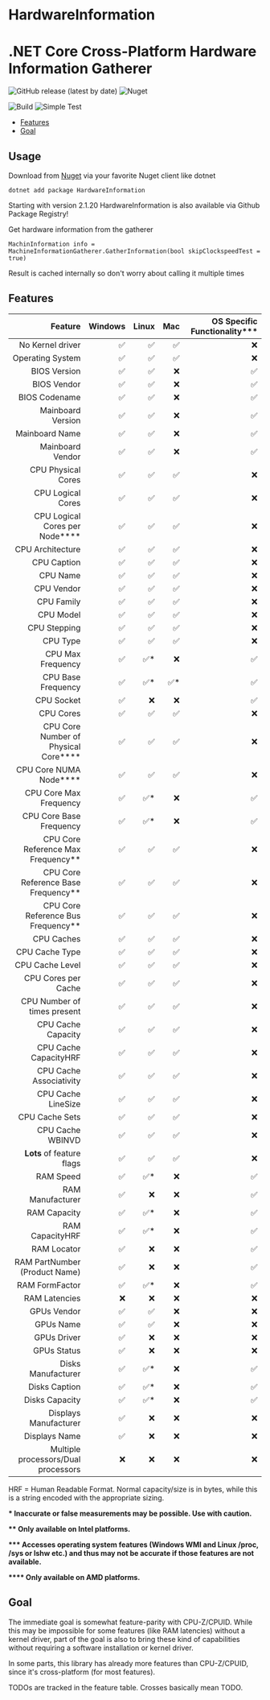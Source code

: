 # HardwareInformation
.NET Core Cross-Platform Hardware Information Gatherer
================

![GitHub release (latest by date)](https://img.shields.io/github/v/release/L3tum/HardwareInformation?style=flat-square)
![Nuget](https://img.shields.io/nuget/v/HardwareInformation?style=flat-square)

![Build](https://github.com/L3tum/HardwareInformation/workflows/.NET%20Core%20CI/badge.svg?style=flat-square)
![Simple Test](https://github.com/L3tum/HardwareInformation/workflows/.NET%20Core%20Simple%20Test/badge.svg?style=flat-square)

  - [Features](#features)
  - [Goal](#goal)
  
## Usage

Download from [Nuget](https://www.nuget.org/packages/HardwareInformation/) via your favorite Nuget client like dotnet

`dotnet add package HardwareInformation`

Starting with version 2.1.20 HardwareInformation is also available via Github Package Registry!

Get hardware information from the gatherer

`MachinInformation info = MachineInformationGatherer.GatherInformation(bool skipClockspeedTest = true)`

Result is cached internally so don't worry about calling it multiple times

## Features

| Feature| Windows | Linux | Mac | OS Specific Functionality***
| ----: | ---: |  ----: | ---: | ---: |
| No Kernel driver |  :white_check_mark:  | :white_check_mark: | :white_check_mark: | :x:
| Operating System |  :white_check_mark:  | :white_check_mark: | :white_check_mark: | :x:
| BIOS Version |  :white_check_mark: | :white_check_mark: | :x: | :white_check_mark:
| BIOS Vendor | :white_check_mark: | :white_check_mark: | :x: | :white_check_mark:
| BIOS Codename | :white_check_mark: | :white_check_mark: | :x: | :white_check_mark:
| Mainboard Version | :white_check_mark: | :white_check_mark: | :x: | :white_check_mark:
| Mainboard Name | :white_check_mark: | :white_check_mark: | :x: | :white_check_mark:
| Mainboard Vendor | :white_check_mark: | :white_check_mark: | :x: | :white_check_mark:
| CPU Physical Cores | :white_check_mark: | :white_check_mark: | :white_check_mark: | :x:
| CPU Logical Cores | :white_check_mark: | :white_check_mark: | :white_check_mark: | :x:
| CPU Logical Cores per Node**** | :white_check_mark: | :white_check_mark: | :white_check_mark: | :x:
| CPU Architecture | :white_check_mark: | :white_check_mark: | :white_check_mark: | :x:
| CPU Caption | :white_check_mark: | :white_check_mark: | :white_check_mark: | :x:
| CPU Name | :white_check_mark: | :white_check_mark: | :white_check_mark: | :x:
| CPU Vendor | :white_check_mark: | :white_check_mark: | :white_check_mark: | :x:
| CPU Family | :white_check_mark: | :white_check_mark: | :white_check_mark: | :x:
| CPU Model | :white_check_mark: | :white_check_mark: | :white_check_mark: | :x:
| CPU Stepping | :white_check_mark: | :white_check_mark: | :white_check_mark: | :x:
| CPU Type | :white_check_mark: | :white_check_mark: | :white_check_mark: | :x:
| CPU Max Frequency | :white_check_mark: | :white_check_mark:* | :x: | :white_check_mark:
| CPU Base Frequency | :white_check_mark: | :white_check_mark:* | :white_check_mark:* | :white_check_mark:
| CPU Socket | :white_check_mark: | :x: | :x: | :white_check_mark:
| CPU Cores | :white_check_mark: | :white_check_mark: | :white_check_mark: | :x:
| CPU Core Number of Physical Core**** | :white_check_mark: | :white_check_mark: | :white_check_mark: | :x:
| CPU Core NUMA Node**** | :white_check_mark: | :white_check_mark: | :white_check_mark: | :x:
| CPU Core Max Frequency | :white_check_mark: | :white_check_mark:* | :x: | :white_check_mark:
| CPU Core Base Frequency | :white_check_mark: | :white_check_mark:* | :x: | :white_check_mark:
| CPU Core Reference Max Frequency** | :white_check_mark: | :white_check_mark: | :white_check_mark: | :x:
| CPU Core Reference Base Frequency** | :white_check_mark: | :white_check_mark: | :white_check_mark: | :x:
| CPU Core Reference Bus Frequency** | :white_check_mark: | :white_check_mark: | :white_check_mark: | :x:
| CPU Caches | :white_check_mark: | :white_check_mark: | :white_check_mark: | :x:
| CPU Cache Type | :white_check_mark: | :white_check_mark: | :white_check_mark: | :x:
| CPU Cache Level | :white_check_mark: | :white_check_mark: | :white_check_mark: | :x:
| CPU Cores per Cache | :white_check_mark: | :white_check_mark: | :white_check_mark: | :x:
| CPU Number of times present | :white_check_mark: | :white_check_mark: | :white_check_mark: | :x:
| CPU Cache Capacity | :white_check_mark: | :white_check_mark: | :white_check_mark: | :x:
| CPU Cache CapacityHRF | :white_check_mark: | :white_check_mark: | :white_check_mark: | :x:
| CPU Cache Associativity | :white_check_mark: | :white_check_mark: | :white_check_mark: | :x:
| CPU Cache LineSize | :white_check_mark: | :white_check_mark: | :white_check_mark: | :x:
| CPU Cache Sets | :white_check_mark: | :white_check_mark: | :white_check_mark: | :x:
| CPU Cache WBINVD | :white_check_mark: | :white_check_mark: | :white_check_mark: | :x:
| **Lots** of feature flags | :white_check_mark: | :white_check_mark: | :white_check_mark: | :x:
| RAM Speed | :white_check_mark: | :white_check_mark:* | :x: | :white_check_mark:
| RAM Manufacturer | :white_check_mark: | :x: | :x: | :white_check_mark:
| RAM Capacity | :white_check_mark: | :white_check_mark:* | :x: | :white_check_mark:
| RAM CapacityHRF | :white_check_mark: | :white_check_mark:* | :x: | :white_check_mark:
| RAM Locator | :white_check_mark: | :x: | :x: | :white_check_mark:
| RAM PartNumber (Product Name) | :white_check_mark: | :x: | :x: | :white_check_mark:
| RAM FormFactor | :white_check_mark: | :white_check_mark:* | :x: | :white_check_mark:
| RAM Latencies | :x: | :x: | :x: | :x:
| GPUs Vendor | :white_check_mark: | :white_check_mark: | :x: | :x:
| GPUs Name | :white_check_mark: | :white_check_mark: | :x:| :x:
| GPUs Driver | :white_check_mark: | :x: | :x:| :x: | :white_check_mark:
| GPUs Status | :white_check_mark: | :x: | :x:| :x: | :white_check_mark:
| Disks Manufacturer | :white_check_mark: | :white_check_mark:* | :x: | :white_check_mark:
| Disks Caption | :white_check_mark: | :white_check_mark:* | :x: | :white_check_mark:
| Disks Capacity | :white_check_mark: | :white_check_mark:* | :x: | :white_check_mark:
| Displays Manufacturer | :white_check_mark: | :x: | :x:| :x: | :white_check_mark:
| Displays Name | :white_check_mark: | :x: | :x:| :x: | :white_check_mark:
| Multiple processors/Dual processors | :x: | :x: | :x:| :x:

HRF = Human Readable Format. Normal capacity/size is in bytes, while this is a string encoded with the appropriate sizing.

**\* Inaccurate or false measurements may be possible. Use with caution.**

**\*\* Only available on Intel platforms.**

**\*\*\* Accesses operating system features (Windows WMI and Linux /proc, /sys or lshw etc.) and thus may not be accurate if those features are not available.**

**\*\*\*\* Only available on AMD platforms.**

## Goal

The immediate goal is somewhat feature-parity with CPU-Z/CPUID. 
While this may be impossible for some features (like RAM latencies) without a kernel driver, part of the goal is
also to bring these kind of capabilities without requiring a software installation or kernel driver.

In some parts, this library has already more features than CPU-Z/CPUID, since it's cross-platform (for most features).

TODOs are tracked in the feature table. Crosses basically mean TODO.
